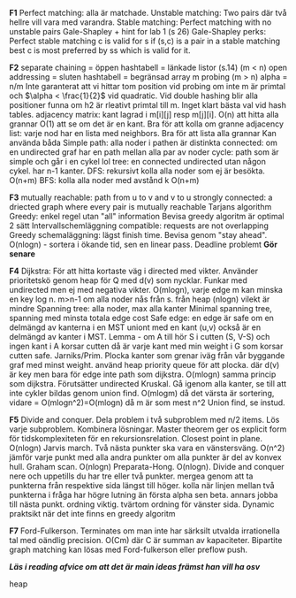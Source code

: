 **F1**
Perfect matching: alla är matchade.
Unstable matching: Two pairs där två hellre vill vara med varandra.
Stable matching: Perfect matching with no unstable pairs
Gale-Shapley + hint for lab 1 (s 26)
Gale-Shapley perks: Perfect stable matching
c is valid for s if (s,c) is a pair in a stable matching
best c is most preferred by ss which is valid for it.

**F2**
separate chaining = öppen hashtabell = länkade listor (s.14) (m < n)
open addressing = sluten hashtabell = begränsad array m probing (m > n)
alpha = n/m
Inte garanterat att vi hittar tom position vid probing om inte m är primtal och $\alpha < \frac{1}{2}$ vid quadratic. 
Vid double hashing blir alla positioner funna om h2 är rleativt primtal till m.
Inget klart bästa val vid hash tables.
adjacency matrix: kant lagrad i m\[i]\[j] resp m\[j]\[i]. O(n) att hitta alla grannar O(1) att se om det är en kant. Bra för att kolla om granne
adjacency list: varje nod har en lista med neighbors. Bra för att lista alla grannar
Kan använda båda
Simple path: alla noder i pathen är distinkta
connected: om en undirected graf har en path mellan alla par av noder
cycle: path som är simple och går i en cykel lol
tree: en connected undirected utan någon cykel. har n-1 kanter.
DFS: rekursivt kolla alla noder som ej är besökta. O(n+m)
BFS: kolla alla noder med avstånd k O(n+m)

**F3**
mutually reachable: path from u to v and v to u
strongly connected: a driected graph where every pair is mutually reachable
Tarjans algorithm
Greedy: enkel regel utan "all" information
Bevisa greedy algoritm är optimal 2 sätt
Intervallschemläggning
compatible: requests are not overlapping
Greedy schemaläggning: lägst finish time. Bevisa genom "stay ahead". O(nlogn) - sortera i ökande tid, sen en linear pass.
Deadline problemt **Gör senare**

**F4**
Dijkstra: För att hitta kortaste väg i directed med vikter. Använder prioritetskö genom heap för Q med d(v) som nycklar. Funkar med undirected men ej med negativa vikter. O(mlogn), varje edge m kan minska en key log n. m>n-1 om alla noder nås från s. från heap (nlogn) vilekt är mindre
Spanning tree: alla noder, max alla kanter
Minimal spanning tree, spanning med minsta totala edge cost
Safe edge: en edge är safe om en delmängd av kanterna i en MST uniont med en kant (u,v) också är en delmängd av kanter i MST. Lemma - om A till hör S i cutten (S, V-S) och ingen kant i A korsar cutten då är varje kant med min weight i G som korsar cutten safe.
Jarniks/Prim. Plocka kanter som grenar iväg från vår byggande graf med minst weight. använd heap priority queue för att plocka. där d(v) är key men bara för edge inte path som dijkstra. O(mlogn) samma princip som dijkstra. Förutsätter undirected
Kruskal. Gå igenom alla kanter, se till att inte cykler bildas genom union find. O(mlogm) då det värsta är sortering, vidare = O(mlogn^2)=O(mlogn) då m är som mest n^2
Union find, se instud.

**F5**
Divide and conquer. Dela problem i två subproblem med n/2 items. Lös varje subproblem. Kombinera lösningar.
Master theorem ger os explicit form för tidskomplexiteten för en rekursionsrelation.
Closest point in plane. O(nlogn)
Jarvis march.  Två nästa punkter ska vara en vänstersväng. O(n^2) jämför varje punkt med alla andra punkter om alla punkter är del av konvex hull.
Graham scan. O(nlogn)
Preparata-Hong. O(nlogn). Divide and conquer nere och uppetills du har tre eller två punkter. mergea genom att ta punkterna från respektive sida längst till höger. kolla när linjen mellan två punkterna i fråga har högre lutning än första alpha sen beta. annars jobba till nästa punkt. ordning viktig. tvärtom ordning för vänster sida.
Dynamic praktsikt när det inte finns en greedy algoritm


**F7**
Ford-Fulkerson. Terminates om man inte har särksilt utvalda irrationella tal med oändlig precision. O(Cm) där C är summan av kapaciteter.
Bipartite graph matching kan lösas med Ford-fulkerson eller preflow push.



***Läs i reading afvice om att det är main ideas främst han vill ha osv***






heap